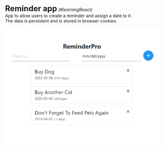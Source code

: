 <b><span style="font-size:25px">Reminder app</span></b> <i>(#learningReact)</i>
<br/>
App to allow users to create a reminder and assign a date to it.<br>
The data is persistent and is stored in browser cookies.<br><br>
<img src="Capture.PNG"/>
